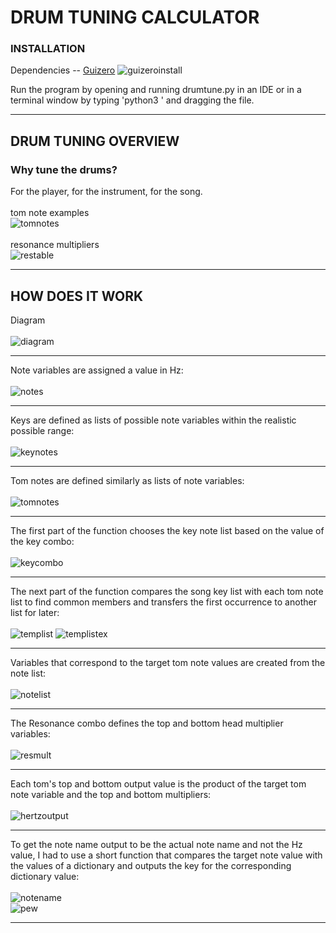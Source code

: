 # DRUM TUNING CALCULATOR

### INSTALLATION

Dependencies -- [Guizero](https://lawsie.github.io/guizero/)
![guizeroinstall](/images/guizeroinstall.png)

Run the program by opening and running drumtune.py in an IDE or in a terminal window by typing 'python3 ' and dragging the file.
***

## DRUM TUNING OVERVIEW

### Why tune the drums?
For the player, for the instrument, for the song.
<br/>
<br/>
tom note examples<br/>
![tomnotes](/images/tomsizenotes.png)<br/>
<br/>
resonance multipliers<br/>
![restable](/images/restable.png)<br/>
***

## HOW DOES IT WORK
Diagram<br/><br/>
![diagram](/images/diagram.png)<br/>
***
Note variables are assigned a value in Hz: <br/><br/>
![notes](/images/notes.png)<br/>
***
Keys are defined as lists of possible note variables within the realistic possible range: <br/><br/>
![keynotes](/images/keynotes.png)<br/>
***
Tom notes are defined similarly as lists of note variables: <br/><br/>
![tomnotes](/images/tomnotes.png)<br/>
***
The first part of the function chooses the key note list based on the value of the key combo:  <br/><br/>
![keycombo](/images/keycombo.png)<br/>
***
The next part of the function compares the song key list with each tom note list to find common members and transfers the first occurrence to another list for later: <br/><br/>
![templist](/images/templist.png)
![templistex](/images/templistex.png)<br/>
***
Variables that correspond to the target tom note values are created from the note list: <br/><br/>
![notelist](/images/notelist.png)<br/>
***
The Resonance combo defines the top and bottom head multiplier variables: <br/><br/>
![resmult](/images/resmult.png)<br/>
***
Each tom's top and bottom output value is the product of the target tom note variable and the top and bottom multipliers:  <br/><br/>
![hertzoutput](/images/hertzoutput.png)<br/>
***
To get the note name output to be the actual note name and not the Hz value, I had to use a short function that compares the target note value with the values of a dictionary and outputs the key for the corresponding dictionary value: <br/><br/>
![notename](/images/notename.png)<br/>
![pew](/images/pew.png)<br/>
***

